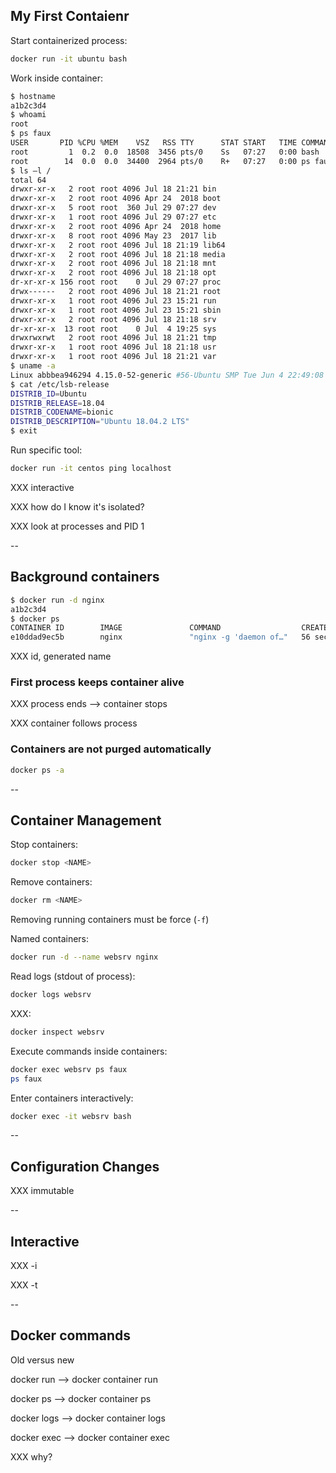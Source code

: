 ## My First Contaienr

Start containerized process:

```bash
docker run -it ubuntu bash
```

Work inside container:

```bash
$ hostname
a1b2c3d4
$ whoami
root
$ ps faux
USER       PID %CPU %MEM    VSZ   RSS TTY      STAT START   TIME COMMAND
root         1  0.2  0.0  18508  3456 pts/0    Ss   07:27   0:00 bash
root        14  0.0  0.0  34400  2964 pts/0    R+   07:27   0:00 ps faux
$ ls –l /
total 64
drwxr-xr-x   2 root root 4096 Jul 18 21:21 bin
drwxr-xr-x   2 root root 4096 Apr 24  2018 boot
drwxr-xr-x   5 root root  360 Jul 29 07:27 dev
drwxr-xr-x   1 root root 4096 Jul 29 07:27 etc
drwxr-xr-x   2 root root 4096 Apr 24  2018 home
drwxr-xr-x   8 root root 4096 May 23  2017 lib
drwxr-xr-x   2 root root 4096 Jul 18 21:19 lib64
drwxr-xr-x   2 root root 4096 Jul 18 21:18 media
drwxr-xr-x   2 root root 4096 Jul 18 21:18 mnt
drwxr-xr-x   2 root root 4096 Jul 18 21:18 opt
dr-xr-xr-x 156 root root    0 Jul 29 07:27 proc
drwx------   2 root root 4096 Jul 18 21:21 root
drwxr-xr-x   1 root root 4096 Jul 23 15:21 run
drwxr-xr-x   1 root root 4096 Jul 23 15:21 sbin
drwxr-xr-x   2 root root 4096 Jul 18 21:18 srv
dr-xr-xr-x  13 root root    0 Jul  4 19:25 sys
drwxrwxrwt   2 root root 4096 Jul 18 21:21 tmp
drwxr-xr-x   1 root root 4096 Jul 18 21:18 usr
drwxr-xr-x   1 root root 4096 Jul 18 21:21 var
$ uname -a
Linux abbbea946294 4.15.0-52-generic #56-Ubuntu SMP Tue Jun 4 22:49:08 UTC 2019 x86_64 x86_64 x86_64 GNU/Linux
$ cat /etc/lsb-release
DISTRIB_ID=Ubuntu
DISTRIB_RELEASE=18.04
DISTRIB_CODENAME=bionic
DISTRIB_DESCRIPTION="Ubuntu 18.04.2 LTS"
$ exit
```

Run specific tool:

```bash
docker run -it centos ping localhost
```

XXX interactive

XXX how do I know it's isolated?

XXX look at processes and PID 1

--

## Background containers

```bash
$ docker run -d nginx
a1b2c3d4
$ docker ps
CONTAINER ID        IMAGE               COMMAND                  CREATED             STATUS              PORTS               NAMES
e10ddad9ec5b        nginx               "nginx -g 'daemon of…"   56 seconds ago      Up 55 seconds       80/tcp              awesome_minsky
```

XXX id, generated name

### First process keeps container alive

XXX process ends --> container stops

XXX container follows process

### Containers are not purged automatically

```bash
docker ps -a
```

--

## Container Management

Stop containers:

```bash
docker stop <NAME>
```

Remove containers:

```bash
docker rm <NAME>
```

Removing running containers must be force (`-f`)

Named containers:

```bash
docker run -d --name websrv nginx
```

Read logs (stdout of process):

```bash
docker logs websrv
```

XXX:

```bash
docker inspect websrv
```

Execute commands inside containers:

```bash
docker exec websrv ps faux
ps faux
```

Enter containers interactively:

```bash
docker exec -it websrv bash
```

--

## Configuration Changes

XXX immutable

--

## Interactive

XXX -i

XXX -t

--

## Docker commands

Old versus new

docker run --> docker container run

docker ps --> docker container ps

docker logs --> docker container logs

docker exec --> docker container exec

XXX why?
